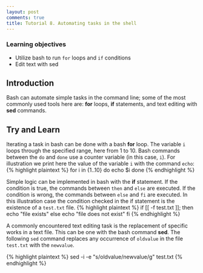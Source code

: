 ```yaml
---
layout: post
comments: true
title: Tutorial 8. Automating tasks in the shell
---
```


### Learning objectives
* Utilize bash to run `for` loops and `if` conditions
* Edit text with sed


## Introduction
Bash can automate simple tasks in the command line; some of the most commonly used tools here are: **for** loops, **if** statements, and text editing with **sed** commands.

## Try and Learn
Iterating a task in bash can be done with a bash **for** loop. The variable `i` loops through the specified range, here from 1 to 10. Bash commands between the `do` and `done` use a counter variable (in this case, `i`). For illustration we print here the value of the variable `i` with the command `echo`:
{% highlight plaintext %}
for i in {1..10}
do
	echo $i
done
{% endhighlight %}

Simple logic can be implemented in bash with the **if** statement. If the condition is true, the commands between `then` and `else` are executed. If the condition is wrong, the commands between `else` and `fi` are executed. In this illustration case the condition checked in the if statement is the existence of a `test.txt` file.
{% highlight plaintext %}
if [[ -f test.txt ]]; then
echo "file exists"
else
echo "file does not exist"
fi
{% endhighlight %}

A commonly encountered text editing task is the replacement of specific works in a text file. This can be one with the bash command **sed**. The following `sed` command replaces any occurrence of `oldvalue` in the file `test.txt` with the `newvalue`.

{% highlight plaintext %}
sed -i -e "s/oldvalue/newvalue/g" test.txt
{% endhighlight %}
